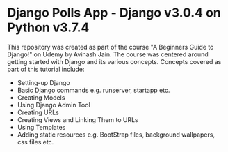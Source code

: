 # Django Polls App - Django v3.0.4 on Python v3.7.4

This repository was created as part of the course "A Beginners Guide to Django!" on Udemy by Avinash Jain. The course was centered around getting started with Django and its various concepts. Concepts covered as part of this tutorial include:

- Setting-up Django
- Basic Django commands e.g. runserver, startapp etc.
- Creating Models
- Using Django Admin Tool
- Creating URLs
- Creating Views and Linking Them to URLs
- Using Templates
- Adding static resources e.g. BootStrap files, background wallpapers, css files etc.
